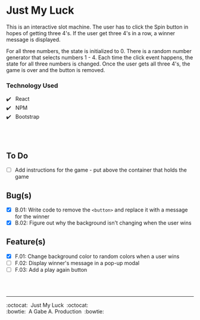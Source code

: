 # Just My Luck

This is an interactive slot machine. The user has to click the Spin button in hopes of getting three 4's. If the user get three 4's in a row, a winner message is displayed.

For all three numbers, the state is initialized to 0. There is a random number generator that selects numbers 1 - 4. Each time the click event happens, the state for all three numbers is changed. Once the user gets all three 4's, the game is over and the button is removed.

### Technology Used

:heavy_check_mark:&nbsp;&nbsp; React <br />
:heavy_check_mark:&nbsp;&nbsp; NPM <br />
:heavy_check_mark:&nbsp;&nbsp; Bootstrap <br />

<br/>
<br/>

## To Do
- [ ] Add instructions for the game - put above the container that holds the game

## Bug(s)

- [x] B.01: Write code to remove the `<button>` and replace it with a message for the winner
- [x] B.02: Figure out why the background isn't changing when the user wins

## Feature(s)

- [x] F.01: Change background color to random colors when a user wins
- [ ] F.02: Display winner's message in a pop-up modal
- [ ] F.03: Add a play again button

<br/>
<br/>

---
:octocat:&nbsp;&nbsp;Just My Luck&nbsp;&nbsp;:octocat: <br/>
:bowtie:&nbsp;&nbsp;A Gabe A. Production&nbsp;&nbsp;:bowtie: